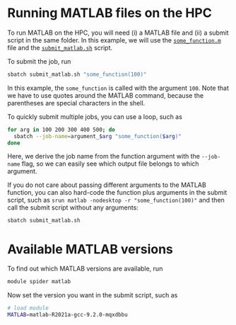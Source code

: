 # Running MATLAB files on the HPC
To run MATLAB on the HPC, you will need
(i) a MATLAB file and
(ii) a submit script in the same folder.
In this example, we will use the
[`some_function.m`](./some_function.m) file and the
[`submit_matlab.sh`](./submit_matlab.sh) script.

To submit the job, run
```bash
sbatch submit_matlab.sh "some_function(100)"
```
In this example, the `some_function` is called with the argument `100`.
Note that we have to use quotes around the MATLAB command,
because the parentheses are special characters in the shell.

To quickly submit multiple jobs, you can use a loop, such as
```bash
for arg in 100 200 300 400 500; do
  sbatch --job-name=argument_$arg "some_function($arg)"
done
```
Here, we derive the job name from the function argument with the 
`--job-name` flag, so we can easily see which output file belongs to which argument.

If you do not care about passing different arguments to the MATLAB function,
you can also hard-code the function plus arguments in the submit script,
such as 
`srun matlab -nodesktop -r "some_function(100)"`
and then call the submit script without any arguments:
```bash
sbatch submit_matlab.sh
```

# Available MATLAB versions
To find out which MATLAB versions are available, run
```bash
module spider matlab
```
Now set the version you want in the submit script, such as
```bash
# load module 
MATLAB=matlab-R2021a-gcc-9.2.0-mqxdbbu 
```